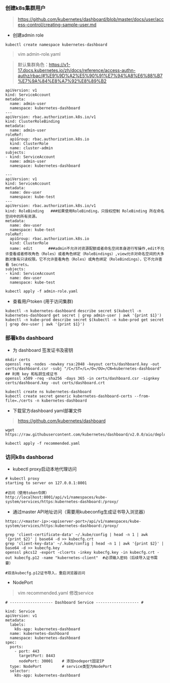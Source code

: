 ### 创建k8s集群用户
>https://github.com/kubernetes/dashboard/blob/master/docs/user/access-control/creating-sample-user.md
* 创建admin role
```
kubectl create namespace kubernetes-dashboard
```

>vim admin-role.yaml

>默认集群角色：https://v1-17.docs.kubernetes.io/zh/docs/reference/access-authn-authz/rbac/#%E9%9D%A2%E5%90%91%E7%94%A8%E6%88%B7%E7%9A%84%E8%A7%92%E8%89%B2
```
apiVersion: v1
kind: ServiceAccount
metadata:
  name: admin-user
  namespace: kubernetes-dashboard
---
apiVersion: rbac.authorization.k8s.io/v1
kind: ClusterRoleBinding
metadata:
  name: admin-user
roleRef:
  apiGroup: rbac.authorization.k8s.io
  kind: ClusterRole
  name: cluster-admin
subjects:
- kind: ServiceAccount
  name: admin-user
  namespace: kubernetes-dashboard
  
---
apiVersion: v1
kind: ServiceAccount
metadata:
  name: dev-user
  namespace: kube-test
---
apiVersion: rbac.authorization.k8s.io/v1
kind: RoleBinding   ###如果使用RoleBinding，只授权控制 RoleBinding 所在命名空间中的所有资源。
metadata:
  name: dev-user
  namespace: kube-test
roleRef:
  apiGroup: rbac.authorization.k8s.io
  kind: ClusterRole
  name: edit       ###admin不允许对资源配额或者命名空间本身进行写操作,edit不允许查看或者修改角色（Roles）或者角色绑定（RoleBindings）,view允许对命名空间的大多数对象有只读权限。它不允许查看角色（Roles）或角色绑定（RoleBindings），它不允许查看 Secrets。
subjects:
- kind: ServiceAccount
  name: dev-user
  namespace: kube-test
```
```
kubectl apply -f admin-role.yaml
```

* 查看用户token (用于访问集群)
```
kubectl -n kubernetes-dashboard describe secret $(kubectl -n kubernetes-dashboard get secret | grep admin-user | awk '{print $1}')
kubectl -n kube-prod describe secret $(kubectl -n kube-prod get secret | grep dev-user | awk '{print $1}')
```

### 部署k8s dashboard
* 为 dashboard 签发证书及密钥
```
mkdir certs
openssl req -nodes -newkey rsa:2048 -keyout certs/dashboard.key -out certs/dashboard.csr -subj "/C=/ST=/L=/O=/OU=/CN=kubernetes-dashboard"
## 利用 key 和私钥生成证书
openssl x509 -req -sha256 -days 365 -in certs/dashboard.csr -signkey certs/dashboard.key -out certs/dashboard.crt
```
```
kubectl create ns kubernetes-dashboard
kubectl create secret generic kubernetes-dashboard-certs --from-file=./certs -n kubernetes-dashboard
```

* 下载官方dashboard yaml部署文件
>https://github.com/kubernetes/dashboard
```
wget https://raw.githubusercontent.com/kubernetes/dashboard/v2.0.0/aio/deploy/recommended.yaml

kubectl apply -f recommended.yaml
```

### 访问k8s dashborad
* kubectl proxy启动本地代理访问
```
# kubectl proxy
starting to server on 127.0.0.1:8001
```
```
#访问（使用token令牌）
http://localhost:8001/api/v1/namespaces/kube-system/services/https:kubernetes-dashboard:/proxy/
```

* 通过master API地址访问（需要用kubeconfig生成证书导入浏览器）
```
https://<master-ip>:<apiserver-port>/api/v1/namespaces/kube-system/services/https:kubernetes-dashboard:/proxy/
```
```
grep 'client-certificate-data' ~/.kube/config | head -n 1 | awk '{print $2}' | base64 -d >> kubecfg.crt
grep 'client-key-data' ~/.kube/config | head -n 1 | awk '{print $2}' | base64 -d >> kubecfg.key
openssl pkcs12 -export -clcerts -inkey kubecfg.key -in kubecfg.crt -out kubecfg.p12 -name "kubernetes-client"  #必须输入密码（后续导入证书需要）

#双击kubecfg.p12证书导入，重启浏览器访问
```

* NodePort
>vim recommended.yaml 修改service
```
# ------------------- Dashboard Service ------------------- #

kind: Service
apiVersion: v1
metadata:
  labels:
    k8s-app: kubernetes-dashboard
  name: kubernetes-dashboard
  namespace: kubernetes-dashboard
spec:
  ports:
    - port: 443
      targetPort: 8443
      nodePort: 30001    # 添加nodeport固定IP
  type: NodePort         # service类型为NodePort
  selector:
    k8s-app: kubernetes-dashboard
```